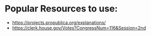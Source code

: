 # Popular Resources to use:
- https://projects.propublica.org/explanations/
- https://clerk.house.gov/Votes?CongressNum=116&Session=2nd
